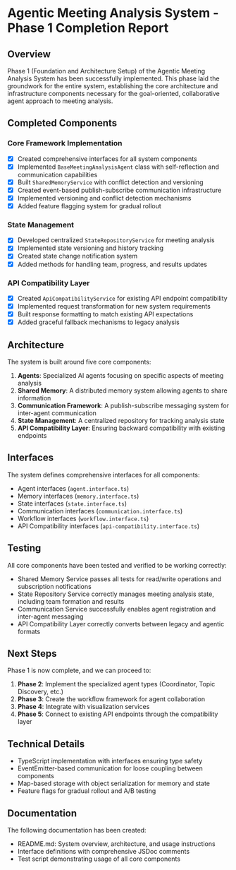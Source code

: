 # Agentic Meeting Analysis System - Phase 1 Completion Report

## Overview

Phase 1 (Foundation and Architecture Setup) of the Agentic Meeting Analysis System has been successfully implemented. This phase laid the groundwork for the entire system, establishing the core architecture and infrastructure components necessary for the goal-oriented, collaborative agent approach to meeting analysis.

## Completed Components

### Core Framework Implementation
- [x] Created comprehensive interfaces for all system components
- [x] Implemented `BaseMeetingAnalysisAgent` class with self-reflection and communication capabilities
- [x] Built `SharedMemoryService` with conflict detection and versioning
- [x] Created event-based publish-subscribe communication infrastructure
- [x] Implemented versioning and conflict detection mechanisms
- [x] Added feature flagging system for gradual rollout

### State Management
- [x] Developed centralized `StateRepositoryService` for meeting analysis
- [x] Implemented state versioning and history tracking
- [x] Created state change notification system
- [x] Added methods for handling team, progress, and results updates

### API Compatibility Layer
- [x] Created `ApiCompatibilityService` for existing API endpoint compatibility
- [x] Implemented request transformation for new system requirements
- [x] Built response formatting to match existing API expectations
- [x] Added graceful fallback mechanisms to legacy analysis

## Architecture

The system is built around five core components:

1. **Agents**: Specialized AI agents focusing on specific aspects of meeting analysis
2. **Shared Memory**: A distributed memory system allowing agents to share information
3. **Communication Framework**: A publish-subscribe messaging system for inter-agent communication
4. **State Management**: A centralized repository for tracking analysis state
5. **API Compatibility Layer**: Ensuring backward compatibility with existing endpoints

## Interfaces

The system defines comprehensive interfaces for all components:

- Agent interfaces (`agent.interface.ts`)
- Memory interfaces (`memory.interface.ts`) 
- State interfaces (`state.interface.ts`)
- Communication interfaces (`communication.interface.ts`)
- Workflow interfaces (`workflow.interface.ts`)
- API Compatibility interfaces (`api-compatibility.interface.ts`)

## Testing

All core components have been tested and verified to be working correctly:

- Shared Memory Service passes all tests for read/write operations and subscription notifications
- State Repository Service correctly manages meeting analysis state, including team formation and results
- Communication Service successfully enables agent registration and inter-agent messaging
- API Compatibility Layer correctly converts between legacy and agentic formats

## Next Steps

Phase 1 is now complete, and we can proceed to:

1. **Phase 2**: Implement the specialized agent types (Coordinator, Topic Discovery, etc.)
2. **Phase 3**: Create the workflow framework for agent collaboration
3. **Phase 4**: Integrate with visualization services
4. **Phase 5**: Connect to existing API endpoints through the compatibility layer

## Technical Details

- TypeScript implementation with interfaces ensuring type safety
- EventEmitter-based communication for loose coupling between components
- Map-based storage with object serialization for memory and state
- Feature flags for gradual rollout and A/B testing

## Documentation

The following documentation has been created:

- README.md: System overview, architecture, and usage instructions
- Interface definitions with comprehensive JSDoc comments
- Test script demonstrating usage of all core components 